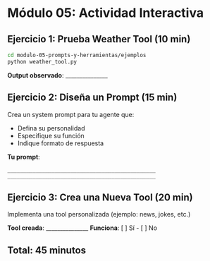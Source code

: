 # Módulo 05: Actividad Interactiva

## Ejercicio 1: Prueba Weather Tool (10 min)

```bash
cd modulo-05-prompts-y-herramientas/ejemplos
python weather_tool.py
```

**Output observado**: _______________

## Ejercicio 2: Diseña un Prompt (15 min)

Crea un system prompt para tu agente que:
- Defina su personalidad
- Especifique su función
- Indique formato de respuesta

**Tu prompt**:
```
_______________________________________________
_______________________________________________
```

## Ejercicio 3: Crea una Nueva Tool (20 min)

Implementa una tool personalizada (ejemplo: news, jokes, etc.)

**Tool creada**: _______________
**Funciona**: [ ] Sí - [ ] No

## Total: 45 minutos
